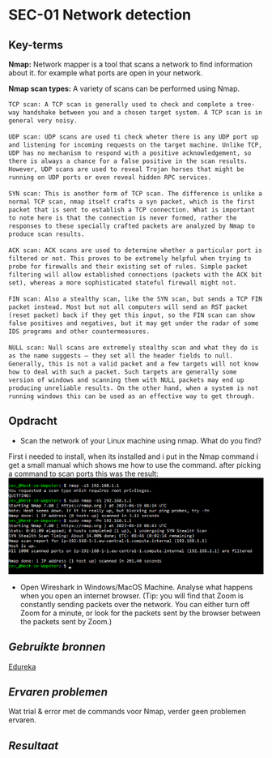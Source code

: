 **SEC-01 Network detection**
===
**Key-terms**
---

**Nmap:** Network mapper is a tool that scans a network to find information about it. for example what ports are open in your network.

**Nmap scan types:** A variety of scans can be performed using Nmap.

    TCP scan: A TCP scan is generally used to check and complete a tree-way handshake between you and a chosen target system. A TCP scan is in general very noisy.

    UDP scan: UDP scans are used ti check wheter there is any UDP port up and listening for incoming requests on the target machine. Unlike TCP, UDP has no mechanism to respond with a positive acknowledgement, so there is always a chance for a false positive in the scan results. However, UDP scans are used to reveal Trojan horses that might be running on UDP ports or even reveal hidden RPC services.

    SYN scan: This is another form of TCP scan. The difference is unlike a normal TCP scan, nmap itself crafts a syn packet, which is the first packet that is sent to establish a TCP connection. What is important to note here is that the connection is never formed, rather the responses to these specially crafted packets are analyzed by Nmap to produce scan results.

    ACK scan: ACK scans are used to determine whether a particular port is filtered or not. This proves to be extremely helpful when trying to probe for firewalls and their existing set of rules. Simple packet filtering will allow established connections (packets with the ACK bit set), whereas a more sophisticated stateful firewall might not.

    FIN scan: Also a stealthy scan, like the SYN scan, but sends a TCP FIN packet instead. Most but not all computers will send an RST packet (reset packet) back if they get this input, so the FIN scan can show false positives and negatives, but it may get under the radar of some IDS programs and other countermeasures.

    NULL scan: Null scans are extremely stealthy scan and what they do is as the name suggests — they set all the header fields to null. Generally, this is not a valid packet and a few targets will not know how to deal with such a packet. Such targets are generally some version of windows and scanning them with NULL packets may end up producing unreliable results. On the other hand, when a system is not running windows this can be used as an effective way to get through.


**Opdracht**
---

- Scan the network of your Linux machine using nmap. What do you find?

First i needed to install, when its installed and i put in the Nmap command i get a small manual which shows me how to use the command. after picking a command to scan ports this was the result:
![Nmapscan](../00_includes/SEC-01/nmapUsed.png)


- Open Wireshark in Windows/MacOS Machine. Analyse what happens when you open an internet browser. (Tip: you will find that Zoom is constantly sending packets over the network. You can either turn off Zoom for a minute, or look for the packets sent by the browser between the packets sent by Zoom.)


*Gebruikte bronnen*
---

[Edureka](https://www.edureka.co/blog/nmap-tutorial/#:~:text=What%20is%20Nmap%3F,-Nmap%2C%20short%20for&text=Nmap%20is%20a%20free%20and,monitoring%20host%20or%20service%20uptime.)

*Ervaren problemen*
---

Wat trial & error met de commands voor Nmap, verder geen problemen ervaren.

*Resultaat*
---

